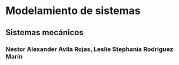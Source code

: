 # Modelamiento de sistemas
## Sistemas mecánicos
### Nestor Alexander Avila Rojas, Leslie Stephania Rodriguez Marín
